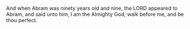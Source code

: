 And when Abram was ninety years old and nine, the LORD appeared to Abram, and said unto him, I am the Almighty God; walk before me, and be thou perfect.
